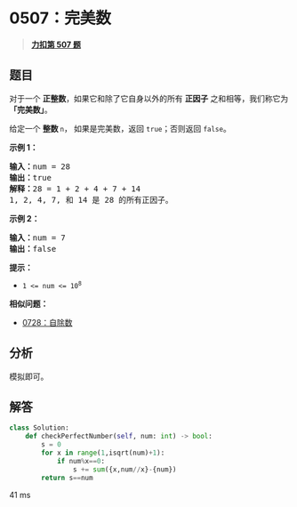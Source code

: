 # 0507：完美数


> <u>**[力扣第 507 题](https://leetcode.cn/problems/perfect-number/)**</u>

## 题目

<p>对于一个 <strong>正整数</strong>，如果它和除了它自身以外的所有 <strong>正因子</strong> 之和相等，我们称它为 <strong>「完美数」</strong>。</p>

<p>给定一个 <strong>整数 </strong><code>n</code>， 如果是完美数，返回 <code>true</code>；否则返回 <code>false</code>。</p>



<p><strong>示例 1：</strong></p>

<pre>
<strong>输入：</strong>num = 28
<strong>输出：</strong>true
<strong>解释：</strong>28 = 1 + 2 + 4 + 7 + 14
1, 2, 4, 7, 和 14 是 28 的所有正因子。</pre>

<p><strong>示例 2：</strong></p>

<pre>
<strong>输入：</strong>num = 7
<strong>输出：</strong>false
</pre>



<p><strong>提示：</strong></p>

<ul>
<li><code>1 &lt;= num &lt;= 10<sup>8</sup></code></li>
</ul>


**相似问题：**
- [0728：自除数](/leetcode/0728)


## 分析

模拟即可。

## 解答

```python
class Solution:
    def checkPerfectNumber(self, num: int) -> bool:
        s = 0
        for x in range(1,isqrt(num)+1):
            if num%x==0:
                s += sum({x,num//x}-{num})
        return s==num
```

41 ms
